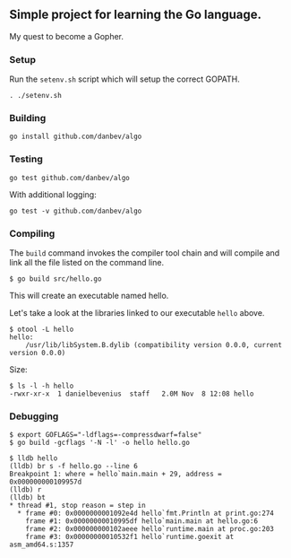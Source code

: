 ## Simple project for learning the Go language.
My quest to become a Gopher.


### Setup
Run the ```setenv.sh``` script which will setup the correct GOPATH.

    . ./setenv.sh

### Building

    go install github.com/danbev/algo

### Testing

    go test github.com/danbev/algo

With additional logging:

    go test -v github.com/danbev/algo


### Compiling
The `build` command invokes the compiler tool chain and will compile and link
all the file listed on the command line. 
```console
$ go build src/hello.go
```
This will create an executable named hello.

Let's take a look at the libraries linked to our executable `hello` above.
```console
$ otool -L hello
hello:
	/usr/lib/libSystem.B.dylib (compatibility version 0.0.0, current version 0.0.0)
```
Size:
```console
$ ls -l -h hello
-rwxr-xr-x  1 danielbevenius  staff   2.0M Nov  8 12:08 hello
```


### Debugging
```console
$ export GOFLAGS="-ldflags=-compressdwarf=false"
$ go build -gcflags '-N -l' -o hello hello.go
```
```console
$ lldb hello
(lldb) br s -f hello.go --line 6                                                        Breakpoint 1: where = hello`main.main + 29, address = 0x000000000109957d
(lldb) r
(lldb) bt
* thread #1, stop reason = step in
  * frame #0: 0x0000000001092e4d hello`fmt.Println at print.go:274
    frame #1: 0x00000000010995df hello`main.main at hello.go:6
    frame #2: 0x000000000102aeee hello`runtime.main at proc.go:203
    frame #3: 0x00000000010532f1 hello`runtime.goexit at asm_amd64.s:1357
```




